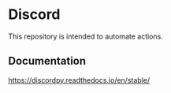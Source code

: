 # Discord
This repository is intended to automate actions.

## Documentation

https://discordpy.readthedocs.io/en/stable/
